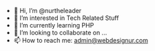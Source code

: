 - 👋 Hi, I’m @nurtheleader
- 👀 I’m interested in Tech Related Stuff
- 🌱 I’m currently learning PHP
- 💞️ I’m looking to collaborate on ...
- 📫 How to reach me: admin@webdesignur.com

<!---
nurtheleader/nurtheleader is a ✨ special ✨ repository because its `README.md` (this file) appears on your GitHub profile.
You can click the Preview link to take a look at your changes.
--->
